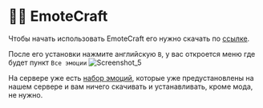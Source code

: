 # 🤸‍♂️ EmoteCraft
Чтобы начать использовать EmoteCraft его нужно скачать по [ссылке](https://www.curseforge.com/minecraft/mc-mods/emotecraft).

После его установки нажмите английскую `B`, у вас откроется меню где будет пункт `Все эмоции`
![Screenshot_5](https://github.com/atomine-xyz/wiki/assets/118691143/436b4579-576c-4c4b-87f0-7a4487ea51d9)

На сервере уже есть [набор эмоций](https://atomine.xyz/wiki/plugins/pose), которые уже предустановлены на нашем сервере и вам ничего скачивать и устанавливать, кроме мода, не нужно.